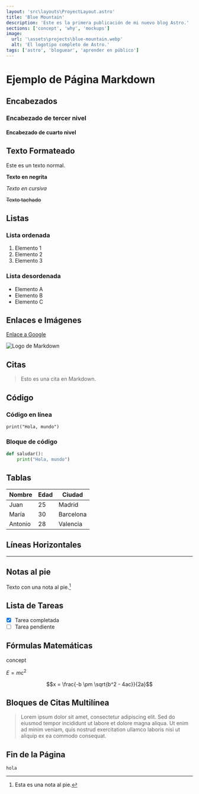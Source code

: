 ```yaml
---
layout: 'src\layouts\ProyectLayout.astro'
title: 'Blue Mountain'
description: 'Este es la primera publicación de mi nuevo blog Astro.'
sections: ['concept', 'why', 'mockups']
image:
  url: '\assets\projects\blue-mountain.webp'
  alt: 'El logotipo completo de Astro.'
tags: ['astro', 'bloguear', 'aprender en público']
---
```


# Ejemplo de Página Markdown

## Encabezados

### Encabezado de tercer nivel

#### Encabezado de cuarto nivel

## Texto Formateado

Este es un texto normal.

**Texto en negrita**

_Texto en cursiva_

~~Texto tachado~~

## Listas

### Lista ordenada

1. Elemento 1
2. Elemento 2
3. Elemento 3

### Lista desordenada

- Elemento A
- Elemento B
- Elemento C

## Enlaces e Imágenes

[Enlace a Google](https://www.google.com)

![Logo de Markdown](https://upload.wikimedia.org/wikipedia/commons/thumb/4/48/Markdown-mark.svg/1200px-Markdown-mark.svg.png)

## Citas

> Esto es una cita en Markdown.

## Código

### Código en línea

`print("Hola, mundo")`

### Bloque de código

```python
def saludar():
    print("Hola, mundo")
```

## Tablas

| Nombre  | Edad | Ciudad    |
| ------- | ---- | --------- |
| Juan    | 25   | Madrid    |
| María   | 30   | Barcelona |
| Antonio | 28   | Valencia  |

## Líneas Horizontales

---

## Notas al pie

Texto con una nota al pie.[^1]

[^1]: Esta es una nota al pie.

## Lista de Tareas

- [x] Tarea completada
- [ ] Tarea pendiente

## Fórmulas Matemáticas

<a name="concept">concept</a>

$E = mc^2$

$$x = \frac{-b \pm \sqrt{b^2 - 4ac}}{2a}$$

## Bloques de Citas Multilínea

> Lorem ipsum dolor sit amet, consectetur adipiscing elit.
> Sed do eiusmod tempor incididunt ut labore et dolore magna aliqua.
> Ut enim ad minim veniam, quis nostrud exercitation ullamco laboris nisi ut aliquip ex ea commodo consequat.

## Fin de la Página

```
hola
```
